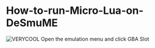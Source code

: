 # How-to-run-Micro-Lua-on-DeSmuME

![VERYCOOL](https://cdn.discordapp.com/attachments/1059666289896980592/1076044591586881536/image.png "GAY!")
Open the emulation menu and click GBA Slot
